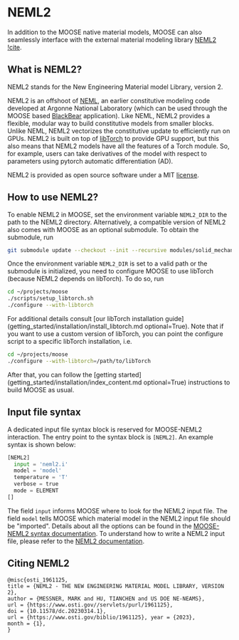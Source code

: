# NEML2

In addition to the MOOSE native material models, MOOSE can also seamlessly interface with the external material modeling library [NEML2](https://github.com/reverendbedford/neml2) [!cite](neml2_anl_report).

## What is NEML2?

NEML2 stands for the New Engineering Material model Library, version 2.

NEML2 is an offshoot of [NEML](https://github.com/Argonne-National-Laboratory/neml),
an earlier constitutive modeling code developed at Argonne National Laboratory (which
can be used through the MOOSE based [BlackBear](https://github.com/idaholab/blackbear) application).
Like NEML, NEML2 provides a flexible, modular way to build constitutive models from smaller blocks.
Unlike NEML, NEML2 vectorizes the constitutive update to efficiently run on GPUs.  NEML2 is
built on top of [libTorch](https://pytorch.org/cppdocs/) to provide GPU support, but this also
means that NEML2 models have all the features of a Torch module.  So, for example, users can take
derivatives of the model with respect to parameters using pytorch automatic differentiation (AD).

NEML2 is provided as open source software under a MIT [license](https://raw.githubusercontent.com/reverendbedford/neml2/main/LICENSE).

## How to use NEML2?

To enable NEML2 in MOOSE, set the environment variable `NEML2_DIR` to the path to the NEML2 directory.
Alternatively, a compatible version of NEML2 also comes with MOOSE as an optional submodule. To obtain the submodule, run

```bash
git submodule update --checkout --init --recursive modules/solid_mechanics/contrib/neml2
```

Once the environment variable `NEML2_DIR` is set to a valid path or the submodule is initialized,
you need to configure MOOSE to use libTorch (because NEML2 depends on libTorch). To do so, run

```bash
cd ~/projects/moose
./scripts/setup_libtorch.sh
./configure --with-libtorch
```

For additional details consult [our libTorch installation guide](getting_started/installation/install_libtorch.md optional=True).
Note that if you want to use a custom version of libTorch, you can point the configure script to a specific libTorch installation, i.e.

```bash
cd ~/projects/moose
./configure --with-libtorch=/path/to/libTorch
```

After that, you can follow the [getting started](getting_started/installation/index_content.md optional=True) instructions to build MOOSE as usual.

## Input file syntax

A dedicated input file syntax block is reserved for MOOSE-NEML2 interaction. The entry point to the syntax block is `[NEML2]`. An example syntax is shown below:

```python
[NEML2]
  input = 'neml2.i'
  model = 'model'
  temperature = 'T'
  verbose = true
  mode = ELEMENT
[]
```

The field `input` informs MOOSE where to look for the NEML2 input file. The field `model` tells MOOSE which material model in the NEML2 input file should be "imported". Details about all the options can be found in the [MOOSE-NEML2 syntax documentation](syntax/NEML2/index.md). To understand how to write a NEML2 input file, please refer to the [NEML2 documentation](https://reverendbedford.github.io/neml2/).

## Citing NEML2

```text
@misc{osti_1961125,
title = {NEML2 - THE NEW ENGINEERING MATERIAL MODEL LIBRARY, VERSION 2},
author = {MESSNER, MARK and HU, TIANCHEN and US DOE NE-NEAMS},
url = {https://www.osti.gov//servlets/purl/1961125},
doi = {10.11578/dc.20230314.1},
url = {https://www.osti.gov/biblio/1961125}, year = {2023},
month = {1},
}
```
